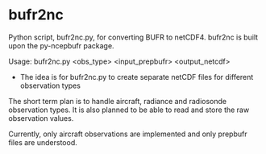 # bufr2nc

Python script, bufr2nc.py, for converting BUFR to netCDF4. bufr2nc is built upon the py-ncepbufr package.

Usage: bufr2nc.py <obs_type> <input_prepbufr> <output_netcdf>
  * The idea is for bufr2nc.py to create separate netCDF files for different observation types

The short term plan is to handle aircraft, radiance and radiosonde observation types.
It is also planned to be able to read and store the raw observation values.

Currently, only aircraft observations are implemented and only prepbufr files are understood.
